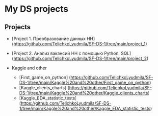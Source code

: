 # My DS projects

## Projects
* [Project 1. Преобразование данных HH] (https://github.com/TelichkoLyudmila/SF-DS-1/tree/main/project_1) 
* [Project 2. Анализ вакансий HH с помощью Python, SQL] (https://github.com/TelichkoLyudmila/SF-DS-1/tree/main/project_2)

* Kaggle and other
  * [First_game_on_python] (https://github.com/TelichkoLyudmila/SF-DS-1/tree/main/Kaggle%20and%20other/First_game_on_python)
  * [Kaggle_clients_charts] (https://github.com/TelichkoLyudmila/SF-DS-1/tree/main/Kaggle%20and%20other/Kaggle_clients_charts)
  * [Kaggle_EDA_statistic_tests] (https://github.com/TelichkoLyudmila/SF-DS-1/tree/main/Kaggle%20and%20other/Kaggle_EDA_statistic_tests)
